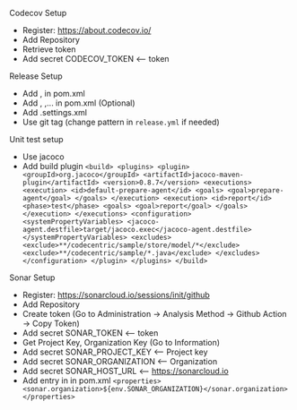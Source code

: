 Codecov Setup
-   Register: https://about.codecov.io/
-   Add Repository
-   Retrieve token
-   Add secret CODECOV_TOKEN <-- token

Release Setup
-   Add <license>, <distributionManagement> in pom.xml
-   Add <developers>, <organization>,... in pom.xml (Optional)
-   Add .settings.xml
-   Use git tag (change pattern in `release.yml` if needed)

Unit test setup
-   Use jacoco
-   Add build plugin
    `<build>
        <plugins>
            <plugin>
                <groupId>org.jacoco</groupId>
                <artifactId>jacoco-maven-plugin</artifactId>
                <version>0.8.7</version>
                <executions>
                    <execution>
                        <id>default-prepare-agent</id>
                        <goals>
                        <goal>prepare-agent</goal>
                        </goals>
                    </execution>
                    <execution>
                        <id>report</id>
                        <phase>test</phase>
                        <goals>
                            <goal>report</goal>
                        </goals>
                    </execution>
                </executions>
                <configuration>
                <systemPropertyVariables>
                    <jacoco-agent.destfile>target/jacoco.exec</jacoco-agent.destfile>
                </systemPropertyVariables>
                <excludes>
                    <exclude>**/codecentric/sample/store/model/*</exclude>
                    <exclude>**/codecentric/sample/*.java</exclude>
                </excludes>
            </configuration>
            </plugin>
        </plugins>
    </build>`

Sonar Setup
-   Register: https://sonarcloud.io/sessions/init/github
-   Add Repository
-   Create token (Go to Administration -> Analysis Method -> Github Action -> Copy Token)
-   Add secret SONAR_TOKEN <-- token
-   Get Project Key, Organization Key (Go to Information)
-   Add secret SONAR_PROJECT_KEY <-- Project key
-   Add secret SONAR_ORGANIZATION <-- Organization
-   Add secret SONAR_HOST_URL <-- https://sonarcloud.io
-   Add entry in <properties> in pom.xml
    `<properties>
        <sonar.organization>${env.SONAR_ORGANIZATION}</sonar.organization>
    </properties>`